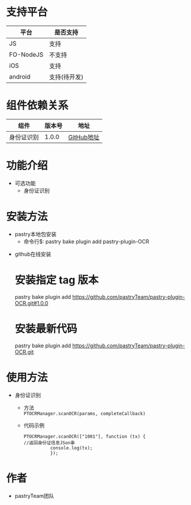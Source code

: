 # 支持平台

|平台 | 是否支持 |
|-----|------|
|JS    |  支持    |
|FO-NodeJS    |  不支持    |
|iOS    | 支持    |
|android    | 支持(待开发)    |

# 组件依赖关系

|组件 | 版本号 | 地址|
|-----|------|----|
|身份证识别    | 1.0.0    | [GitHub地址](https://github.com/pastryTeam/pastry-plugin-OCR.git)|

# 功能介绍
>
* 可选功能
  * 身份证识别
  
# 安装方法
>
* pastry本地包安装 
   +  命令行$: pastry bake plugin add pastry-plugin-OCR
>
* github在线安装

    # 安装指定 tag 版本
    pastry bake plugin add https://github.com/pastryTeam/pastry-plugin-OCR.git#1.0.0 
    
    # 安装最新代码
    pastry bake plugin add https://github.com/pastryTeam/pastry-plugin-OCR.git
    
# 使用方法
>
+ 身份证识别
  + 方法  
    ```PTOCRManager.scanOCR(params, completeCallback)```
  + 代码示例
  
        PTOCRManager.scanOCR(["1001"], function (tx) {
        //返回身份证信息JSon串
                  console.log(tx);
                  });


        
# 作者
* pastryTeam团队

